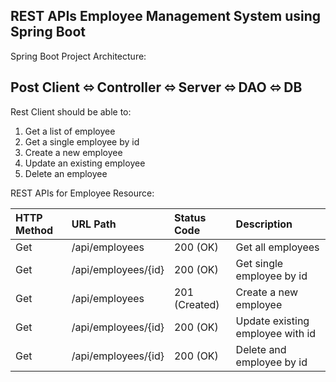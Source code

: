 <h2>REST APIs Employee Management System using Spring Boot</h2>

Spring Boot Project Architecture:
<h2>Post Client ⬄ Controller ⬄ Server ⬄ DAO ⬄ DB</h2>

Rest Client should be able to:
<ol>
<li>Get a list of employee</li>
<li>Get a single employee by id</li>
<li>Create a new employee</li>
<li>Update an existing employee</li>
<li>Delete an employee</li>
</ol>

REST APIs for Employee Resource:

|  HTTP Method  |       URL Path     |  Status Code  |           Description            |
| :-------------|:-------------------| :-------------| :--------------------------------|
| Get           | /api/employees     |  200 (OK)     | Get all employees                |
| Get           | /api/employees/{id}|  200 (OK)     | Get single employee by id        |
| Get           | /api/employees     |  201 (Created)| Create a new employee            |
| Get           | /api/employees/{id}|  200 (OK)     | Update existing employee with id |
| Get           | /api/employees/{id}|  200 (OK)     | Delete and employee by id        |
